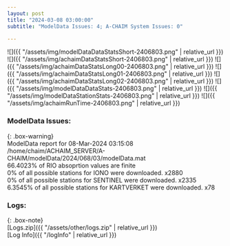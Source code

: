 ```yaml
---
layout: post
title: "2024-03-08 03:00:00"
subtitle: "ModelData Issues: 4; A-CHAIM System Issues: 0"

---
```


![]({{ "/assets/img/modelDataDataStatsShort-2406803.png" | relative_url }})
![]({{ "/assets/img/achaimDataStatsShort-2406803.png" | relative_url }})
![]({{ "/assets/img/achaimDataStatsLong00-2406803.png" | relative_url }})
![]({{ "/assets/img/achaimDataStatsLong01-2406803.png" | relative_url }})
![]({{ "/assets/img/achaimDataStatsLong02-2406803.png" | relative_url }})
![]({{ "/assets/img/modelDataDataStats-2406803.png" | relative_url }})
![]({{ "/assets/img/modelDataStationStats-2406803.png" | relative_url }})
![]({{ "/assets/img/achaimRunTime-2406803.png" | relative_url }})


### ModelData Issues:  
  
{: .box-warning}  
 ModelData report for 08-Mar-2024 03:15:08   
 /home/chaim/ACHAIM_SERVER/A-CHAIM/modelData/2024/068/03/modelData.mat   
 66.4023% of RIO absoprtion values are finite   
 0% of all possible stations for IONO were downloaded. x2880   
 0% of all possible stations for SENTINEL were downloaded. x2335   
 6.3545% of all possible stations for KARTVERKET were downloaded. x78   
  


### Logs:  
  
{: .box-note}  
[Logs.zip]({{ "/assets/other/logs.zip" | relative_url }})  
[Log Info]({{ "/logInfo" | relative_url }})  
